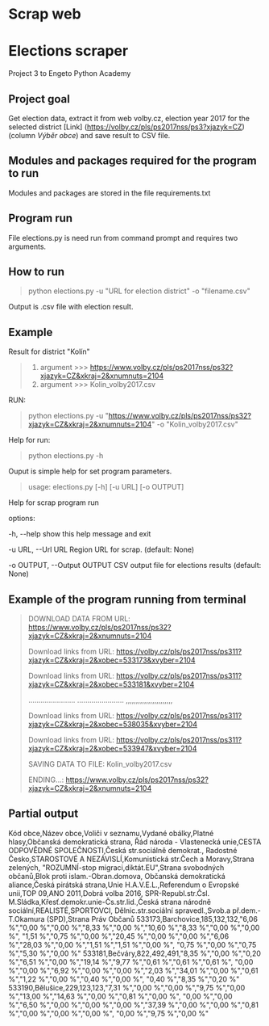 # Scrap web

# Elections scraper
Project 3 to Engeto Python Academy

## Project goal
Get election data, extract it from web volby.cz, election year 2017
for the selected district [Link] (https://volby.cz/pls/ps2017nss/ps3?xjazyk=CZ)
(column *Výběr obce*) and save result to CSV file.

## Modules and packages required for the program to run
Modules and packages are stored in the file requirements.txt

## Program run
File elections.py is need run from command prompt and requires two arguments.

## How to run

 > python elections.py -u "URL for election district" -o "filename.csv"
 
Output is .csv file with election result.

## Example

Result for district "Kolín"

> 1. argument >>> https://www.volby.cz/pls/ps2017nss/ps32?xjazyk=CZ&xkraj=2&xnumnuts=2104
> 2. argument >>> Kolin_volby2017.csv


RUN:

  > python elections.py -u "https://www.volby.cz/pls/ps2017nss/ps32?xjazyk=CZ&xkraj=2&xnumnuts=2104" -o "Kolin_volby2017.csv"

Help for run:

> python elections.py -h

Ouput is simple help for set program parameters.

>usage: elections.py [-h] [-u URL] [-o OUTPUT]

Help for scrap program run

options:

-h, --help  show this help message and exit

-u URL, --Url URL  Region URL for scrap. (default: None)

-o OUTPUT, --Output OUTPUT CSV output file
                    for elections results (default: None)

## Example of the program running from terminal

> DOWNLOAD DATA FROM URL: https://www.volby.cz/pls/ps2017nss/ps32?xjazyk=CZ&xkraj=2&xnumnuts=2104
> 
> Download links from URL: https://volby.cz/pls/ps2017nss/ps311?xjazyk=CZ&xkraj=2&xobec=533173&xvyber=2104
> 
> Download links from URL: https://volby.cz/pls/ps2017nss/ps311?xjazyk=CZ&xkraj=2&xobec=533181&xvyber=2104
> 
> .......................
> .......................
> ,,,,,,,,,,,,,,,,,,,,,,,
> 
> Download links from URL: https://volby.cz/pls/ps2017nss/ps311?xjazyk=CZ&xkraj=2&xobec=538035&xvyber=2104
> 
> Download links from URL: https://volby.cz/pls/ps2017nss/ps311?xjazyk=CZ&xkraj=2&xobec=533947&xvyber=2104
> 
> SAVING DATA TO FILE:  Kolin_volby2017.csv
> 
> ENDING...: https://www.volby.cz/pls/ps2017nss/ps32?xjazyk=CZ&xkraj=2&xnumnuts=2104

## Partial output

Kód obce,Název obce,Voliči v seznamu,Vydané obálky,Platné hlasy,Občanská demokratická strana,
Řád národa - Vlastenecká unie,CESTA ODPOVĚDNÉ SPOLEČNOSTI,Česká str.sociálně demokrat.,
Radostné Česko,STAROSTOVÉ A NEZÁVISLÍ,Komunistická str.Čech a Moravy,Strana zelených,
"ROZUMNÍ-stop migraci,diktát.EU",Strana svobodných občanů,Blok proti islam.-Obran.domova,
Občanská demokratická aliance,Česká pirátská strana,Unie H.A.V.E.L.,Referendum o Evropské unii,TOP 09,ANO 2011,Dobrá volba 2016,
SPR-Republ.str.Čsl. M.Sládka,Křesť.demokr.unie-Čs.str.lid.,Česká strana národně sociální,REALISTÉ,SPORTOVCI,
Dělnic.str.sociální spravedl.,Svob.a př.dem.-T.Okamura (SPD),Strana Práv Občanů
533173,Barchovice,185,132,132,"6,06 %","0,00 %","0,00 %","8,33 %","0,00 %","10,60 %","8,33 %","0,00 %","0,00 %",
"1,51 %","0,75 %","0,00 %","20,45 %","0,00 %","0,00 %","6,06 %","28,03 %","0,00 %","1,51 %","1,51 %","0,00 %",
"0,75 %","0,00 %","0,75 %","5,30 %","0,00 %"
533181,Bečváry,822,492,491,"8,35 %","0,00 %","0,20 %","6,51 %","0,00 %","19,14 %","9,77 %","0,61 %","0,61 %","0,61 %",
"0,00 %","0,00 %","6,92 %","0,00 %","0,00 %","2,03 %","34,01 %","0,00 %","0,61 %","1,22 %","0,00 %","0,40 %","0,00 %",
"0,40 %","8,35 %","0,20 %"
533190,Bělušice,229,123,123,"7,31 %","0,00 %","0,00 %","9,75 %","0,00 %","13,00 %","14,63 %","0,00 %","0,81 %","0,00 %",
"0,00 %","0,00 %","6,50 %","0,00 %","0,00 %","0,00 %","37,39 %","0,00 %","0,00 %","0,81 %","0,00 %","0,00 %","0,00 %",
"0,00 %","9,75 %","0,00 %"
